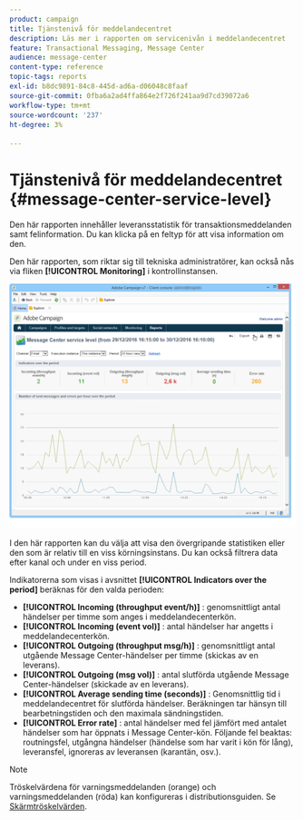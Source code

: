 ```yaml
---
product: campaign
title: Tjänstenivå för meddelandecentret
description: Läs mer i rapporten om servicenivån i meddelandecentret
feature: Transactional Messaging, Message Center
audience: message-center
content-type: reference
topic-tags: reports
exl-id: b8dc9891-84c8-445d-ad6a-d06048c8faaf
source-git-commit: 0fba6a2ad4ffa864e2f726f241aa9d7cd39072a6
workflow-type: tm+mt
source-wordcount: '237'
ht-degree: 3%

---
```


# Tjänstenivå för meddelandecentret {#message-center-service-level}



Den här rapporten innehåller leveransstatistik för transaktionsmeddelanden samt felinformation. Du kan klicka på en feltyp för att visa information om den.

Den här rapporten, som riktar sig till tekniska administratörer, kan också nås via fliken **[!UICONTROL Monitoring]** i kontrollinstansen.

![](assets/mc_reports_1.png)

I den här rapporten kan du välja att visa den övergripande statistiken eller den som är relativ till en viss körningsinstans. Du kan också filtrera data efter kanal och under en viss period.

Indikatorerna som visas i avsnittet **[!UICONTROL Indicators over the period]** beräknas för den valda perioden:

* **[!UICONTROL Incoming (throughput event/h)]** : genomsnittligt antal händelser per timme som anges i meddelandecenterkön.
* **[!UICONTROL Incoming (event vol)]** : antal händelser har angetts i meddelandecenterkön.
* **[!UICONTROL Outgoing (throughput msg/h)]** : genomsnittligt antal utgående Message Center-händelser per timme (skickas av en leverans).
* **[!UICONTROL Outgoing (msg vol)]** : antal slutförda utgående Message Center-händelser (skickade av en leverans).
* **[!UICONTROL Average sending time (seconds)]** : Genomsnittlig tid i meddelandecentret för slutförda händelser. Beräkningen tar hänsyn till bearbetningstiden och den maximala sändningstiden.
* **[!UICONTROL Error rate]** : antal händelser med fel jämfört med antalet händelser som har öppnats i Message Center-kön. Följande fel beaktas: routningsfel, utgångna händelser (händelse som har varit i kön för lång), leveransfel, ignoreras av leveransen (karantän, osv.).

>[!NOTE]
>
>Tröskelvärdena för varningsmeddelanden (orange) och varningsmeddelanden (röda) kan konfigureras i distributionsguiden. Se [Skärmtröskelvärden](../../message-center/using/additional-configurations.md#monitoring-thresholds).
